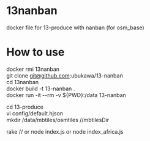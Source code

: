 # 13nanban
docker file for 13-produce with nanban (for osm_base)

# How to use
docker rmi 13nanban  
git clone git@github.com:ubukawa/13-nanban  
cd 13nanban  
docker build -t 13-nanban .  
docker run -it --rm -v ${PWD}:/data 13-nanban  
 
cd 13-produce  
vi config/default.hjson  
mkdir /data/mbtiles/osmtiles   //mbtilesDir

rake // or node index.js or node index_africa.js  
